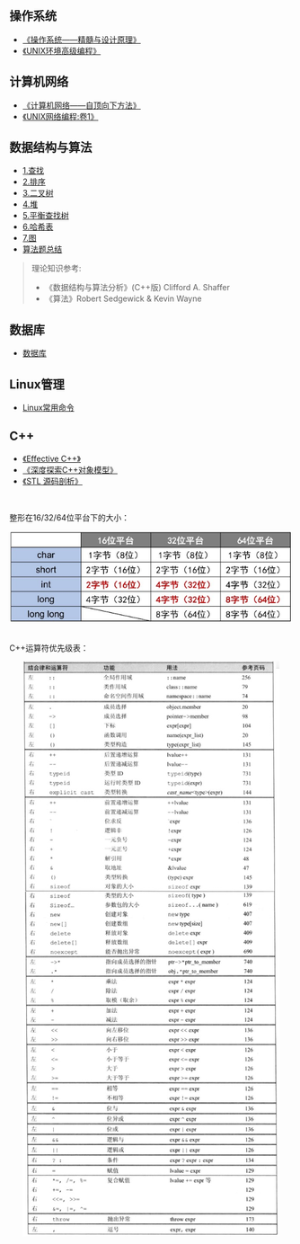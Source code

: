 ## 操作系统

* [《操作系统——精髓与设计原理》](操作系统/操作系统.md)
* [《UNIX环境高级编程》](操作系统/UNIX环境高级编程.md)

## 计算机网络

* [《计算机网络——自顶向下方法》](计算机网络/计算机网络.md)
* [《UNIX网络编程:卷1》](计算机网络/UNIX网络编程卷1.md)

## 数据结构与算法

* [1.查找](数据结构与算法/查找.md)
* [2.排序](数据结构与算法/排序.md)
* [3.二叉树](数据结构与算法/二叉树.md)
* [4.堆](数据结构与算法/堆.md)
* [5.平衡查找树](数据结构与算法/平衡查找树.md)
* [6.哈希表](数据结构与算法/哈希表.md)
* [7.图](数据结构与算法/图.md)
* [算法题总结](数据结构与算法/算法题总结.md)

> 理论知识参考:
> * 《数据结构与算法分析》(C++版) Clifford A. Shaffer
> * 《算法》Robert Sedgewick & Kevin Wayne

## 数据库

* [数据库](数据库/数据库.md)

## Linux管理

* [Linux常用命令](Linux/Linux常用命令.md)

## C++

* [《Effective C++》](C++/EffectiveC++.md)
* [《深度探索C++对象模型》](C++/C++对象模型.md)
* [《STL 源码剖析》](C++/STL源码剖析.md)

<br>

整形在16/32/64位平台下的大小：

<div align="center"> <img src="/pic/c++-table-1.png"/> </div>

<br>

C++运算符优先级表：

<div align="center"> <img src="/pic/c++-operator.png"/> </div>

